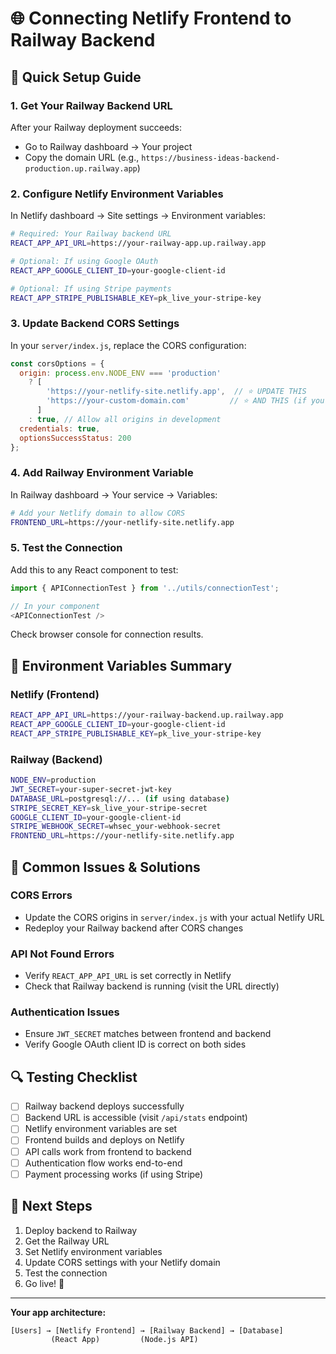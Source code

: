 # 🌐 Connecting Netlify Frontend to Railway Backend

## 🚀 Quick Setup Guide

### 1. **Get Your Railway Backend URL**
After your Railway deployment succeeds:
- Go to Railway dashboard → Your project
- Copy the domain URL (e.g., `https://business-ideas-backend-production.up.railway.app`)

### 2. **Configure Netlify Environment Variables**
In Netlify dashboard → Site settings → Environment variables:

```bash
# Required: Your Railway backend URL
REACT_APP_API_URL=https://your-railway-app.up.railway.app

# Optional: If using Google OAuth
REACT_APP_GOOGLE_CLIENT_ID=your-google-client-id

# Optional: If using Stripe payments
REACT_APP_STRIPE_PUBLISHABLE_KEY=pk_live_your-stripe-key
```

### 3. **Update Backend CORS Settings**
In your `server/index.js`, replace the CORS configuration:

```javascript
const corsOptions = {
  origin: process.env.NODE_ENV === 'production' 
    ? [
        'https://your-netlify-site.netlify.app',  // ⭐ UPDATE THIS
        'https://your-custom-domain.com'         // ⭐ AND THIS (if you have one)
      ]
    : true, // Allow all origins in development
  credentials: true,
  optionsSuccessStatus: 200
};
```

### 4. **Add Railway Environment Variable**
In Railway dashboard → Your service → Variables:

```bash
# Add your Netlify domain to allow CORS
FRONTEND_URL=https://your-netlify-site.netlify.app
```

### 5. **Test the Connection**
Add this to any React component to test:

```javascript
import { APIConnectionTest } from '../utils/connectionTest';

// In your component
<APIConnectionTest />
```

Check browser console for connection results.

## 🔧 **Environment Variables Summary**

### **Netlify (Frontend)**
```bash
REACT_APP_API_URL=https://your-railway-backend.up.railway.app
REACT_APP_GOOGLE_CLIENT_ID=your-google-client-id
REACT_APP_STRIPE_PUBLISHABLE_KEY=pk_live_your-stripe-key
```

### **Railway (Backend)**
```bash
NODE_ENV=production
JWT_SECRET=your-super-secret-jwt-key
DATABASE_URL=postgresql://... (if using database)
STRIPE_SECRET_KEY=sk_live_your-stripe-secret
GOOGLE_CLIENT_ID=your-google-client-id
STRIPE_WEBHOOK_SECRET=whsec_your-webhook-secret
FRONTEND_URL=https://your-netlify-site.netlify.app
```

## 🚨 **Common Issues & Solutions**

### **CORS Errors**
- Update the CORS origins in `server/index.js` with your actual Netlify URL
- Redeploy your Railway backend after CORS changes

### **API Not Found Errors**
- Verify `REACT_APP_API_URL` is set correctly in Netlify
- Check that Railway backend is running (visit the URL directly)

### **Authentication Issues**
- Ensure `JWT_SECRET` matches between frontend and backend
- Verify Google OAuth client ID is correct on both sides

## 🔍 **Testing Checklist**

- [ ] Railway backend deploys successfully
- [ ] Backend URL is accessible (visit `/api/stats` endpoint)
- [ ] Netlify environment variables are set
- [ ] Frontend builds and deploys on Netlify
- [ ] API calls work from frontend to backend
- [ ] Authentication flow works end-to-end
- [ ] Payment processing works (if using Stripe)

## 📝 **Next Steps**

1. Deploy backend to Railway
2. Get the Railway URL
3. Set Netlify environment variables
4. Update CORS settings with your Netlify domain
5. Test the connection
6. Go live! 🎉

---

**Your app architecture:**
```
[Users] → [Netlify Frontend] → [Railway Backend] → [Database]
         (React App)         (Node.js API)
```
